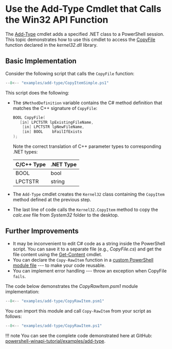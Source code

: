 # Use the Add-Type Cmdlet that Calls the Win32 API Function

The [Add-Type](https://docs.microsoft.com/en-us/powershell/module/microsoft.powershell.utility/add-type) cmdlet adds a specified .NET class to a PowerShell session. This topic demonstrates how to use this cmdlet to access the [CopyFile](https://docs.microsoft.com/en-gb/windows/win32/api/winbase/nf-winbase-copyfile) function declared in the _kernel32.dll_ library.

## Basic Implementation

Consider the following script that calls the `CopyFile` function:

```ps1 title="PowerShell"
--8<-- "examples/add-type/CopyItemSimple.ps1"
```

This script does the following:

* The `$MethodDefinition` variable contains the С# method definition that matches the C++ signature of `CopyFile`:

    ```cpp  title="C++"
    BOOL CopyFile(
       [in] LPCTSTR lpExistingFileName,
        [in] LPCTSTR lpNewFileName,
        [in] BOOL    bFailIfExists
    );
    ```

    Note the correct translation of C++ parameter types to corresponding .NET types:

    | C/C++ Type | .NET Type |
    |------------|-----------|
    | BOOL       | bool      |
    | LPCTSTR    | string    |

* The `Add-Type` cmdlet creates the `Kernel32` class containing the `CopyItem` method defined at the previous step.

* The last line of code calls the `Kernel32.CopyItem` method to copy the _calc.exe_ file from _System32_ folder to the desktop.

## Further Improvements

* It may be inconvenient to edit C# code as a string inside the PowerShell script. You can save it to a separate file (e.g., _CopyFile.cs_) and get the file content using the [Get\-Content](https://docs.microsoft.com/en-us/powershell/module/microsoft.powershell.management/get-content) cmdlet.
* You can declare the `Copy-RawItem` function in a [custom PowerShell module file](https://docs.microsoft.com/en-us/powershell/scripting/developer/module/how-to-write-a-powershell-script-module) --- to make your code reusable.
* You can implement error handling --- throw an exception when CopyFile `fails`.

The code below demonstrates the _CopyRawItem.psm1_ module implementation:

```psm1 title="PowerShell Module"
--8<-- "examples/add-type/CopyRawItem.psm1"
```

You can import this module and call `Copy-RawItem` from your script as follows:

```ps1 title="PowerShell"
--8<-- "examples/add-type/CopyRawItem.ps1"
```

!!! note
    You can see the complete code demonstrated here at GitHub: [powershell-winapi-tutorial/examples/add-type](https://github.com/konstantinbelyakov/powershell-winapi-tutorial/tree/main/examples/add-type).
